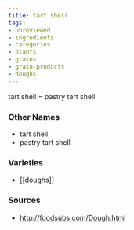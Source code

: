 ```yaml
---
title: tart shell
tags:
- unreviewed
- ingredients
- categories
- plants
- grains
- grain-products
- doughs
---
```

tart shell = pastry tart shell

### Other Names

* tart shell
* pastry tart shell

### Varieties

* [[doughs]]

### Sources
* http://foodsubs.com/Dough.html
